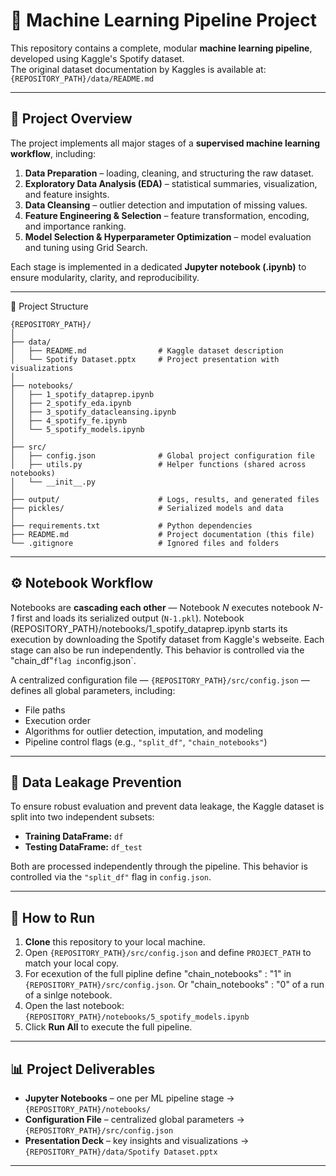 # 🎯 Machine Learning Pipeline Project

This repository contains a complete, modular **machine learning pipeline**, developed using Kaggle's Spotify dataset.  
The original dataset documentation by Kaggles is available at: `{REPOSITORY_PATH}/data/README.md`

---

## 📘 Project Overview

The project implements all major stages of a **supervised machine learning workflow**, including:

1. **Data Preparation** – loading, cleaning, and structuring the raw dataset.  
2. **Exploratory Data Analysis (EDA)** – statistical summaries, visualization, and feature insights.  
3. **Data Cleansing** – outlier detection and imputation of missing values.  
4. **Feature Engineering & Selection** – feature transformation, encoding, and importance ranking.  
5. **Model Selection & Hyperparameter Optimization** – model evaluation and tuning using Grid Search.

Each stage is implemented in a dedicated **Jupyter notebook (.ipynb)** to ensure modularity, clarity, and reproducibility.

---

🧩 Project Structure
```
{REPOSITORY_PATH}/
│
├── data/
│   ├── README.md                # Kaggle dataset description
│   └── Spotify Dataset.pptx     # Project presentation with visualizations
│
├── notebooks/
│   ├── 1_spotify_dataprep.ipynb
│   ├── 2_spotify_eda.ipynb
│   ├── 3_spotify_datacleansing.ipynb
│   ├── 4_spotify_fe.ipynb
│   └── 5_spotify_models.ipynb
│
├── src/
│   ├── config.json              # Global project configuration file
│   ├── utils.py                 # Helper functions (shared across notebooks)
│   └── __init__.py
│
├── output/                      # Logs, results, and generated files
├── pickles/                     # Serialized models and data
│
├── requirements.txt             # Python dependencies
├── README.md                    # Project documentation (this file)
└── .gitignore                   # Ignored files and folders
```

---

## ⚙️ Notebook Workflow

Notebooks are **cascading each other** — Notebook *N* executes notebook *N-1* first and loads its serialized output (`N-1.pkl`). 
Notebook (REPOSITORY_PATH}/notebooks/1_spotify_dataprep.ipynb starts its execution by downloading the Spotify dataset from Kaggle's webseite.
Each stage can also be run independently. This behavior is controlled via the "chain_df"` flag in `config.json`.

A centralized configuration file —  `{REPOSITORY_PATH}/src/config.json` — defines all global parameters, including:
- File paths  
- Execution order  
- Algorithms for outlier detection, imputation, and modeling  
- Pipeline control flags (e.g., `"split_df"`, `"chain_notebooks"`)

---

## 🧠 Data Leakage Prevention

To ensure robust evaluation and prevent data leakage, the Kaggle dataset is split into two independent subsets:

- **Training DataFrame:** `df`  
- **Testing DataFrame:** `df_test`

Both are processed independently through the pipeline. This behavior is controlled via the `"split_df"` flag in `config.json`.

---

## 🚀 How to Run

1. **Clone** this repository to your local machine.  
2. Open `{REPOSITORY_PATH}/src/config.json` and define `PROJECT_PATH` to match your local copy.
3. For ecexution of the full pipline define "chain_notebooks" : "1" in `{REPOSITORY_PATH}/src/config.json`. Or "chain_notebooks" : "0" of a run of a sinlge notebook.
4. Open the last notebook:  `{REPOSITORY_PATH}/notebooks/5_spotify_models.ipynb`  
5. Click **Run All** to execute the full pipeline.

---

## 📊 Project Deliverables

- **Jupyter Notebooks** – one per ML pipeline stage → `{REPOSITORY_PATH}/notebooks/`  
- **Configuration File** – centralized global parameters → `{REPOSITORY_PATH}/src/config.json`  
- **Presentation Deck** – key insights and visualizations → `{REPOSITORY_PATH}/data/Spotify Dataset.pptx`

---
